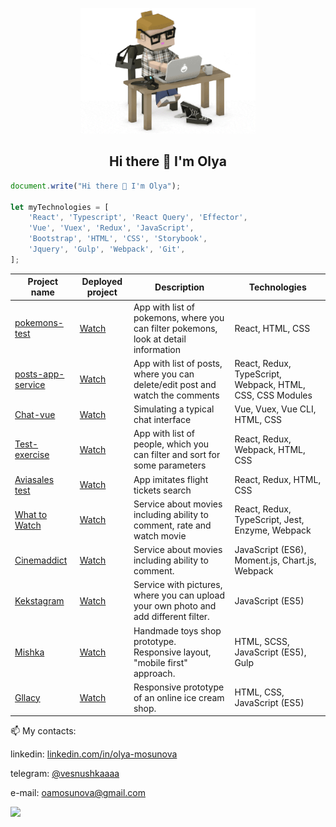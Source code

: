 <p align="center">
    <img src="https://github.com/olyamosunova/olyamosunova/blob/main/coder.gif" width="280px">
</p>

<h2 align="center">Hi there 👋 I'm Olya</h2>

```js
document.write("Hi there 👋 I'm Olya");

let myTechnologies = [
    'React', 'Typescript', 'React Query', 'Effector',
    'Vue', 'Vuex', 'Redux', 'JavaScript',
    'Bootstrap', 'HTML', 'CSS', 'Storybook',
    'Jquery', 'Gulp', 'Webpack', 'Git',
];
```

| Project name        | Deployed project        | Description          | Technologies  |
| ------------- | ------------- | ------------- | ----- |
| [pokemons-test](https://github.com/olyamosunova/kode_test) | [Watch](https://olyamosunova.github.io/kode_test) | App with list of pokemons, where you can filter pokemons, look at detail information | React, HTML, CSS
| [posts-app-service](https://github.com/olyamosunova/postsapp) | [Watch](https://postsapp.vercel.app/) | App with list of posts, where you can delete/edit post and watch the comments | React, Redux, TypeScript, Webpack, HTML, CSS, CSS Modules
| [Chat-vue](https://github.com/olyamosunova/chat-vue) | [Watch](https://olyamosunova.github.io/chat-vue/) | Simulating a typical chat interface | Vue, Vuex, Vue CLI, HTML, CSS 
| [Test-exercise](https://github.com/olyamosunova/chulakov-test) | [Watch](https://olyamosunova.github.io/chulakov-test/) | App with list of people, which you can filter and sort for some parameters | React, Redux, Webpack, HTML, CSS |
| [Aviasales test](https://github.com/olyamosunova/aviasales_react) | [Watch](https://olyamosunova.github.io/aviasales_react/) | App imitates flight tickets search | React, Redux, HTML, CSS |
| [What to Watch](https://github.com/olyamosunova/1162533-what-to-watch-4) | [Watch](https://what-to-watch-4-9d1drb6wr-vesnushka.vercel.app/) | Service about movies including ability to comment, rate and watch movie | React, Redux, TypeScript, Jest, Enzyme, Webpack |
| [Cinemaddict](https://github.com/olyamosunova/1162533-cinemaddict-11) | [Watch](https://olyamosunova.github.io/1162533-cinemaddict-11/) | Service about movies including ability to comment. | JavaScript (ES6), Moment.js, Chart.js, Webpack |
| [Kekstagram](https://github.com/olyamosunova/1162533-kekstagram-19) | [Watch](https://olyamosunova.github.io/1162533-kekstagram-19/) | Service with pictures, where you can upload your own photo and add different filter. | JavaScript (ES5) |
| [Mishka](https://github.com/olyamosunova/mishka-htmlacademy) | [Watch](https://olyamosunova.github.io/mishka-htmlacademy/) | Handmade toys shop prototype. Responsive layout, "mobile first" approach. | HTML, SCSS, JavaScript (ES5), Gulp |
| [Gllacy](https://github.com/olyamosunova/htmlacademy_gllacy) | [Watch](https://olyamosunova.github.io/htmlacademy_gllacy/) | Responsive prototype of an online ice cream shop. | HTML, CSS, JavaScript (ES5) |


📫 My contacts:
<p>
    linkedin: <a href="https://www.linkedin.com/in/olya-mosunova" target="_blank">linkedin.com/in/olya-mosunova</a>
</p>
<p>
    telegram: <a href="https://t.me/vesnushkaaaa" target="_blank">@vesnushkaaaa</a>
</p>
<p>
    e-mail: <a href="mailto:oamosunova@gmail.com">oamosunova@gmail.com</a>
</p>

<a href="https://www.codewars.com/users/olyamosunova/"><img height="30" src="https://www.codewars.com/users/olyamosunova/badges/micro"></a>
